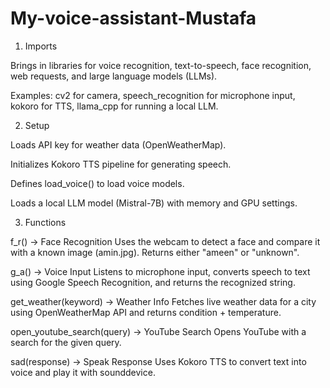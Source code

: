 # My-voice-assistant-Mustafa

1. Imports

Brings in libraries for voice recognition, text-to-speech, face recognition, web requests, and large language models (LLMs).

Examples: cv2 for camera, speech_recognition for microphone input, kokoro for TTS, llama_cpp for running a local LLM.

2. Setup

Loads API key for weather data (OpenWeatherMap).

Initializes Kokoro TTS pipeline for generating speech.

Defines load_voice() to load voice models.

Loads a local LLM model (Mistral-7B) with memory and GPU settings.

3. Functions

f_r() → Face Recognition
Uses the webcam to detect a face and compare it with a known image (amin.jpg). Returns either "ameen" or "unknown".

g_a() → Voice Input
Listens to microphone input, converts speech to text using Google Speech Recognition, and returns the recognized string.

get_weather(keyword) → Weather Info
Fetches live weather data for a city using OpenWeatherMap API and returns condition + temperature.

open_youtube_search(query) → YouTube Search
Opens YouTube with a search for the given query.

sad(response) → Speak Response
Uses Kokoro TTS to convert text into voice and play it with sounddevice.
